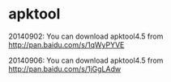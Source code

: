 apktool
=======
20140902: You can download apktool4.5 from http://pan.baidu.com/s/1qWyPYVE

20140906: You can download apktool4.5 from http://pan.baidu.com/s/1jGgLAdw